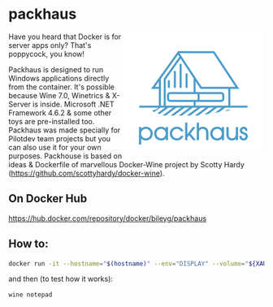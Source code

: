 # packhaus
<img align="right" height="240" width="280" src="https://github.com/bileygdotcom/packhaus/blob/main/packhaus_logo.png_280x240.png" >

Have you heard that Docker is for server apps only? That's poppycock, you know!

Packhaus is designed to run Windows applications directly from the container. It's possible because Wine 7.0, Winetrics & X-Server is inside. Microsoft .NET Framework 4.6.2 & some other toys are pre-installed too. Packhaus was made specially for Pilotdev team projects but you can also use it for your own purposes. Packhouse is based on ideas & Dockerfile of marvellous Docker-Wine project by Scotty Hardy (https://github.com/scottyhardy/docker-wine).

## On Docker Hub
https://hub.docker.com/repository/docker/bileyg/packhaus

## How to:

```bash
docker run -it --hostname="$(hostname)" --env="DISPLAY" --volume="${XAUTHORITY:-${HOME}/.Xauthority}:/root/.Xauthority:ro" --volume="/tmp/.X11-unix:/tmp/.X11-unix:ro" bileyg/docker-wine-pilot /bin/bash
```
and then (to test how it works):
```bash
wine notepad
```
